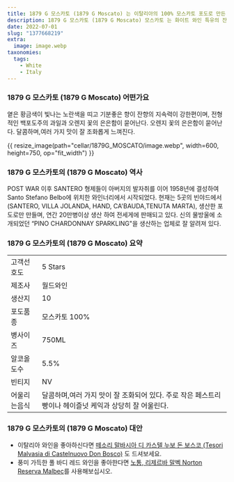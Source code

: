 ```yaml
---
title: 1879 G 모스카토 (1879 G Moscato) 는 이탈리아의 100% 모스카토 포도로 만든 인기 있는 화이트 와인입니다
description: 1879 G 모스카토 (1879 G Moscato) 모스카토 는 화이트 와인 특유의 잔향과 함께 기분 좋은 향을 가지고 있습니다.
date: 2022-07-01
slug: "1377668219"
extra:
  image: image.webp
taxonomies:
  tags:
    - White
    - Italy
---
```


<h3>1879 G 모스카토 (1879 G Moscato) 어떤가요</h3>

옅은 황금색이 빛나는 노란색을 띠고 기분좋은 향이 잔향의 지속력이 강한편이며, 전형적인 백포도주의 과일과 오렌지 꽃의 은은함이 묻어난다. 오렌지 꽃의 은은함이 묻어난다. 달콤하며,여러 가지 맛이 잘 조화롭게 느껴진다.

<!-- more -->

{{ resize_image(path="cellar/1879G_MOSCATO/image.webp", width=600, height=750, op="fit_width") }}

<h3>1879 G 모스카토의 (1879 G Moscato) 역사</h3>

POST WAR 이후 SANTERO 형제들이 아버지의 발자취를 이어 1958년에 결성하여 Santo Stefano Belbo에 위치한 와인너리에서 시작되었다. 현재는 5곳의 빈야드에서 (SANTERO, VILLA JOLANDA, HAND, CA'BAUDA,TENUTA MARTA), 생산한 포도로만 만들며, 연간 20만병이상 생산 하여 전세게에 판매되고 있다.
신의 물방울에 소개되었던 “PINO CHARDONNAY SPARKLING"을 생산하는 업체로 잘 알려져 있다.

<h3>1879 G 모스카토의 (1879 G Moscato) 요약</h3>

|           |                                                    |  
| --------- | -------------------------------------------------- |
| 고객선호도 | 5 Stars    |
| 제조사   |   월드와인 |
| 생산지   |   10 |
| 포도품종  |   모스카토 100% |
| 병사이즈  |   750ML |
| 알코올도수   |   5.5% |
| 빈티지   |   NV |
| 어울리는음식| 달콤하며,여러 가지 맛이 잘 조화되어 있다. 주로 작은 페스트리 빵이나 헤이즐넛 케익과 상당히 잘 어울린다. |

<h3>1879 G 모스카토의 (1879 G Moscato) 대안</h3>

* 이탈리아 와인을 좋아하신다면 [떼소리 말바시아 디 카스텔 누보 돈 보스코 (Tesori Malvasia di Castelnuovo Don Bosco)](@/cellar/Tesori_Malvasia_di_Castelnuovo_Don_Bosco/index.md) 도 드셔보세요.
* 풍미 가득한 풀 바디 레드 와인을 좋아한다면 [노통, 리제르바 말벡 Norton Reserva Malbec](@/cellar/Norton_Reserva_Malbec/index.md)를 사용해보십시오.

